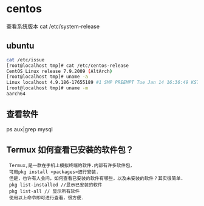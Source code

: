 # centos

查看系统版本
cat /etc/system-release

## ubuntu

```bash
cat /etc/issue
[root@localhost tmp]# cat /etc/centos-release
CentOS Linux release 7.9.2009 (AltArch)
[root@localhost tmp]# uname -a
Linux localhost 4.9.186-17655189 #1 SMP PREEMPT Tue Jan 14 16:36:49 KST 2020 aarch64 aarch64 aarch64 GNU/Linux
[root@localhost tmp]# uname -m
aarch64
```

## 查看软件

ps aux|grep mysql

## Termux 如何查看已安装的软件包？

```text
 Termux,是一款在手机上模拟终端的软件.内部有许多软件包，
 可用pkg install <packages>进行安装.
 但是，也许有人会问，如何查看已安装的软件有哪些，以及未安装的软件？其实很简单.
 pkg list-installed //显示已安装的软件
 pkg list-all // 显示所有软件
 使用以上命令即可进行查看，很方便.
```
